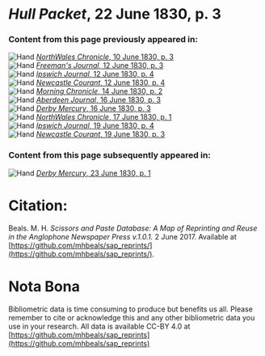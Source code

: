 # *Hull Packet*, 22 June 1830, p. 3  
  
### Content from this page previously appeared in:  
![Hand](http://scissorsandpaste.net/wp-content/uploads/2017/06/smallhandpointer.png) [*NorthWales Chronicle*, 10 June 1830, p. 3](https://mhbeals.github.io/sap_html/NorthWales-Chronicle/NorthWales-Chronicle-10-June-1830-p-3)  
![Hand](http://scissorsandpaste.net/wp-content/uploads/2017/06/smallhandpointer.png) [*Freeman's Journal*, 12 June 1830, p. 3](https://mhbeals.github.io/sap_html/Freeman's-Journal/Freeman's-Journal-12-June-1830-p-3)  
![Hand](http://scissorsandpaste.net/wp-content/uploads/2017/06/smallhandpointer.png) [*Ipswich Journal*, 12 June 1830, p. 4](https://mhbeals.github.io/sap_html/Ipswich-Journal/Ipswich-Journal-12-June-1830-p-4)  
![Hand](http://scissorsandpaste.net/wp-content/uploads/2017/06/smallhandpointer.png) [*Newcastle Courant*, 12 June 1830, p. 4](https://mhbeals.github.io/sap_html/Newcastle-Courant/Newcastle-Courant-12-June-1830-p-4)  
![Hand](http://scissorsandpaste.net/wp-content/uploads/2017/06/smallhandpointer.png) [*Morning Chronicle*, 14 June 1830, p. 2](https://mhbeals.github.io/sap_html/Morning-Chronicle/Morning-Chronicle-14-June-1830-p-2)  
![Hand](http://scissorsandpaste.net/wp-content/uploads/2017/06/smallhandpointer.png) [*Aberdeen Journal*, 16 June 1830, p. 3](https://mhbeals.github.io/sap_html/Aberdeen-Journal/Aberdeen-Journal-16-June-1830-p-3)  
![Hand](http://scissorsandpaste.net/wp-content/uploads/2017/06/smallhandpointer.png) [*Derby Mercury*, 16 June 1830, p. 3](https://mhbeals.github.io/sap_html/Derby-Mercury/Derby-Mercury-16-June-1830-p-3)  
![Hand](http://scissorsandpaste.net/wp-content/uploads/2017/06/smallhandpointer.png) [*NorthWales Chronicle*, 17 June 1830, p. 1](https://mhbeals.github.io/sap_html/NorthWales-Chronicle/NorthWales-Chronicle-17-June-1830-p-1)  
![Hand](http://scissorsandpaste.net/wp-content/uploads/2017/06/smallhandpointer.png) [*Ipswich Journal*, 19 June 1830, p. 4](https://mhbeals.github.io/sap_html/Ipswich-Journal/Ipswich-Journal-19-June-1830-p-4)  
![Hand](http://scissorsandpaste.net/wp-content/uploads/2017/06/smallhandpointer.png) [*Newcastle Courant*, 19 June 1830, p. 3](https://mhbeals.github.io/sap_html/Newcastle-Courant/Newcastle-Courant-19-June-1830-p-3)  
  
### Content from this page subsequently appeared in:  
![Hand](http://scissorsandpaste.net/wp-content/uploads/2017/06/smallhandpointer.png) [*Derby Mercury*, 23 June 1830, p. 1](https://mhbeals.github.io/sap_html/Derby-Mercury/Derby-Mercury-23-June-1830-p-1)  


# Citation: 

Beals. M. H. *Scissors and Paste Database: A Map of Reprinting and Reuse in the Anglophone Newspaper Press v.1.0.1.* 2 June 2017. Available at [https://github.com/mhbeals/sap_reprints/](https://github.com/mhbeals/sap_reprints/). 

# Nota Bona

Bibliometric data is time consuming to produce but benefits us all. Please remember to cite or acknowledge this and any other bibliometric data you use in your research. All data is available CC-BY 4.0 at [https://github.com/mhbeals/sap_reprints](https://github.com/mhbeals/sap_reprints)